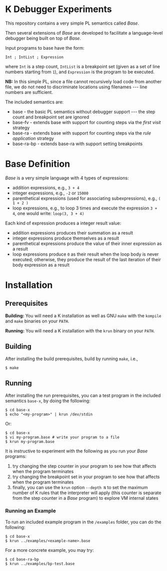 # K Debugger Experiments

This repository contains a very simple PL semantics called _Base_.

Then several extensions of _Base_ are developed to facilitate a language-level debugger being built on top of _Base_.

Input programs to base have the form:

```
Int ; IntList ; Expression
```

where `Int` is a step count, `IntList` is a breakpoint set (given as a set of line numbers starting from `1`), and `Expression` is the program to be executed.

**NB:** In this simple PL, since a file cannot recursively load code from another file, we do not need to discriminate locations using filenames --- line numbers are sufficient.

The included semantics are:

-   base       - the basic PL semantics without debugger support --- the step count and breakpoint set are ignored
-   base-fv    - extends base with support for counting steps via the _first visit_ strategy
-   base-ra    - extends base with support for counting steps via the _rule application_ strategy
-   base-ra-bp - extends base-ra with support setting breakpoints

# Base Definition

_Base_ is a very simple language with 4 types of expressions:

-   addition expressions, e.g., `3 + 4`
-   integer expressions, e.g., `-2` or `15000`
-   parenthetical expressions (used for associating subexpressions), e.g., `( 1 + 2 )`
-   loop expressions, e.g., to loop 3 times and execute the expression `3 + 4`, one would write: `loop(3, 3 + 4)`

Each kind of expression produces a integer result value:

-   addition expressions produces their summation as a result
-   integer expressions produce themselves as a result
-   parenthetical expressions produce the value of their inner expression as a result
-   loop expressions produce `0` as their result when the loop body is never executed;
    otherwise, they produce the result of the last iteration of their body expression as a result

# Installation

## Prerequisites

**Building:** You will need a K installation as well as GNU `make` with the `kompile` and `make` binaries on your `PATH`.  

**Running:** You will need a K installation with the `krun` binary on your `PATH`.

## Building

After installing the build prerequisites, build by running `make`, i.e.,

```
$ make
```

## Running

After installing the run prerequisites, you can a test program in the included semantics `base-x`, by doing the following:

```
$ cd base-x
$ echo "<my-program>" | krun /dev/stdin
```

Or:

```
$ cd base-x
$ vi my-program.base # write your program to a file
$ krun my-program.base
```

It is instructive to experiment with the following as you run your _Base_ programs:

1.  try changing the step counter in your program to see how that affects when the program terminates
2.  try changing the breakpoint set in your program to see how that affects when the program terminates
3.  finally, you can use the `krun` option `--depth N` to set the maximum number of K rules that the interpreter will apply (this counter is separate from the step counter in a _Base_ program) to explore VM internal states

### Running an Example

To run an included example program in the `/examples` folder, you can do the following:

```
$ cd base-x
$ krun ../examples/<example-name>.base
```

For a more concrete example, you may try:

```
$ cd base-ra-bp
$ krun ../examples/bp-test.base
```
